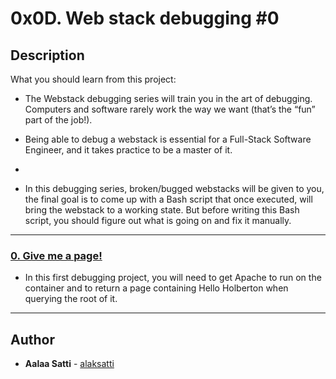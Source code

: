 # 0x0D. Web stack debugging #0

## Description
What you should learn from this project:
* The Webstack debugging series will train you in the art of debugging. Computers and software rarely work the way we want (that’s the “fun” part of the job!).

* Being able to debug a webstack is essential for a Full-Stack Software Engineer, and it takes practice to be a master of it.
*
* In this debugging series, broken/bugged webstacks will be given to you, the final goal is to come up with a Bash script that once executed, will bring the webstack to a working state. But before writing this Bash script, you should figure out what is going on and fix it manually.
---

### [0. Give me a page!](./0-give_me_a_page)
* In this first debugging project, you will need to get Apache to run on the container and to return a page containing Hello Holberton when querying the root of it.

---

## Author
* **Aalaa Satti** - [alaksatti](https://github.com/alaksatti)
